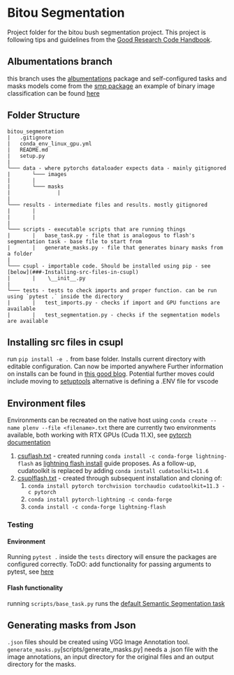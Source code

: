 # Bitou Segmentation

Project folder for the bitou bush segmentation project.
This project is following tips and guidelines from the [Good Research Code Handbook](https://goodresearch.dev/setup.html).

## Albumentations branch
this branch uses the [albumentations](https://albumentations.ai/docs/getting_started/mask_augmentation/) package and self-configured tasks and masks
models come from the [smp package](https://smp.readthedocs.io/en/latest/metrics.html)
an example of binary image classification can be found [here](https://github.com/catalyst-team/catalyst/blob/v21.02rc0/examples/notebooks/segmentation-tutorial.ipynb)


## Folder Structure
```
bitou_segmentation
|   .gitignore
|   conda_env_linux_gpu.yml
|   README.md
|   setup.py
|
└─── data - where pytorchs dataloader expects data - mainly gitignored
|       └─── images
|       |       
|       └─── masks
|               | 
|
└─── results - intermediate files and results. mostly gitignored
|       |   
|       |   
|
└─── scripts - executable scripts that are running things
|       |   base_task.py - file that is analogous to flash's segmentation task - base file to start from
|       |   generate_masks.py - file that generates binary masks from a folder
|
└─── csupl - importable code. Should be installed using pip - see [below](###-Installing-src-files-in-csupl)
|       |    \__init__.py 
|
└─── tests - tests to check imports and proper function. can be run using `pytest .` inside the directory
|       |   test_imports.py - checks if import and GPU functions are available
|       |   test_segmentation.py - checks if the segmentation models are available
```


## Installing src files in csupl
run `pip install -e .` from base folder. Installs current directory with editable configuration. Can now be imported anywhere
Further information on installs can be found in [this good blog](https://godatadriven.com/blog/a-practical-guide-to-using-setup-py/).
Potential further moves could include moving to [setuptools](https://godatadriven.com/blog/a-practical-guide-to-setuptools-and-pyproject-toml/)
alternative is defining a .ENV file for vscode

## Environment files
Environments can be recreated on the native host using `conda create --name plenv --file <filename>.txt`
there are currently two environments available, both working with RTX GPUs (Cuda 11.X), see [pytorch documentation](https://discuss.pytorch.org/t/nvidia-geforce-rtx-3090-with-cuda-capability-sm-86-is-not-compatible-with-the-current-pytorch-installation/141940)
1. [csuflash.txt](csuflash.txt) - created running `conda install -c conda-forge lightning-flash` as [lightning flash install](https://lightning-flash.readthedocs.io/en/latest/installation.html) guide proposes. As a follow-up, cudatoolkit is replaced by adding `conda install cudatoolkit=11.6`
2. [csuplflash.txt](csuplflash.txt) - created through subsequent installation and cloning of:
    1. `conda install pytorch torchvision torchaudio cudatoolkit=11.3 -c pytorch`
    2. `conda install pytorch-lightning -c conda-forge`
    3. `conda install -c conda-forge lightning-flash`

### Testing
#### Environment
Running `pytest .` inside the `tests` directory will ensure the packages are configured correctly.
ToDO: add functionality for passing arguments to pytest, see [here](https://stackoverflow.com/questions/40880259/how-to-pass-arguments-in-pytest-by-command-line)

#### Flash functionality
running `scripts/base_task.py` runs the [default Semantic Segmentation task](https://lightning-flash.readthedocs.io/en/latest/reference/semantic_segmentation.html)

## Generating masks from Json
`.json` files should be created using VGG Image Annotation tool.
`generate_masks.py`[scripts/generate_masks.py] needs a .json file with the image annotations, an input directory for the original files and an output directory for the masks.
